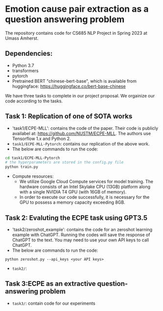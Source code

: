 # Emotion cause pair extraction as a question answering problem

The repository contains code for CS685 NLP Project in Spring 2023 at Umass Amherst. 

## Dependencies: 

- Python 3.7 
- transformers
- pytorch
- Pretrained BERT "chinese-bert-base", which is available from huggingface: https://huggingface.co/bert-base-chinese 

We have three tasks to complete in our project proposal. We orgainize our code according to the tasks.  

## Task 1: Replication of one of SOTA works
- 'task1/ECPE-MLL': contains the code of the paper. Their code is publicly availabel at: https://github.com/NUSTM/ECPE-MLL. The authors use Tensorflow 1.x and Python 2. 
- `task1/ECPE-MLL-Pytorch`: contains our replication of the above work. 
- The below are commands to run the code:
```bash
cd task1/ECPE-MLL-Pytorch
# the hyperparameters are stored in the config.py file
python train.py 
```
- Compute resources: 
    - We utilize Google Cloud Compute services for model training. The hardware consists of an Intel Skylake CPU (13GB) platform along with a single NVIDIA T4 GPU (with 16GB of memory). 
    - In order to execute our code successfully, it is necessary for the GPU to possess a memory capacity exceeding 8GB.
    

## Task 2: Evaluting the ECPE task using GPT3.5 
- 'task2/zeroshot_example': contains the code for an zeroshot learning example with ChatGPT. Running the codes will save the response of ChatGPT to the text. You may need to use your own API keys to call ChatGPT.
- The below are commands to run the code:
```
python zeroshot.py --api_keys <your API keys>
```
- `task2/`: 




## Task 3:ECPE as an extractive question-answering problem 
- `task3/`: contain code for our experiments 
